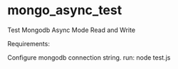 # mongo_async_test
Test Mongodb Async Mode Read and Write

Requirements:

Configure mongodb connection string.
run:  node test.js
